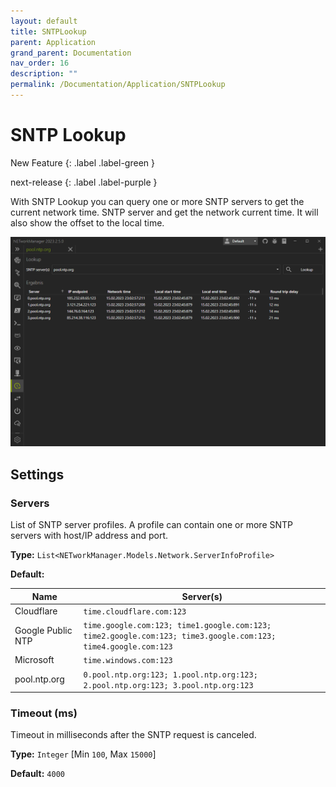 ```yaml
---
layout: default
title: SNTPLookup
parent: Application
grand_parent: Documentation
nav_order: 16
description: ""
permalink: /Documentation/Application/SNTPLookup
---
```


# SNTP Lookup

New Feature
{: .label .label-green }

next-release
{: .label .label-purple }

With SNTP Lookup you can query one or more SNTP servers to get the current network time.
SNTP server and get the network current time. It will also show the offset to the local time.

![SNTPLookup](16_SNTPLookup.png)

## Settings

### Servers

List of SNTP server profiles. A profile can contain one or more SNTP servers with host/IP address and port.

**Type:** `List<NETworkManager.Models.Network.ServerInfoProfile>`

**Default:**

| Name              | Server(s)                                                                                                     |
| ----------------- | ------------------------------------------------------------------------------------------------------------- |
| Cloudflare        | `time.cloudflare.com:123`                                                                                     |
| Google Public NTP | `time.google.com:123; time1.google.com:123; time2.google.com:123; time3.google.com:123; time4.google.com:123` |
| Microsoft         | `time.windows.com:123`                                                                                        |
| pool.ntp.org      | `0.pool.ntp.org:123; 1.pool.ntp.org:123; 2.pool.ntp.org:123; 3.pool.ntp.org:123`                              |

### Timeout (ms)

Timeout in milliseconds after the SNTP request is canceled.

**Type:** `Integer` [Min `100`, Max `15000`]

**Default:** `4000`
